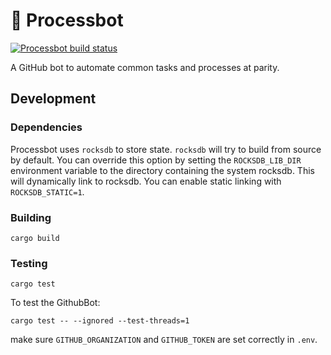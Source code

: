 # 👾 Processbot

[![Processbot build status](https://circleci.com/gh/paritytech/parity-processbot.svg?style=svg)](https://app.circleci.com/github/paritytech/parity-processbot/pipelines)

A GitHub bot to automate common tasks and processes at parity.

## Development

### Dependencies

Processbot uses `rocksdb` to store state. `rocksdb` will try to build from
source by default. You can override this option by setting the `ROCKSDB_LIB_DIR`
environment variable to the directory containing the system rocksdb. This will
dynamically link to rocksdb. You can enable static linking with `ROCKSDB_STATIC=1`.

### Building

```
cargo build
```

### Testing

```
cargo test
```

To test the GithubBot: 
```
cargo test -- --ignored --test-threads=1
```
make sure `GITHUB_ORGANIZATION` and `GITHUB_TOKEN` are set correctly in `.env`.

